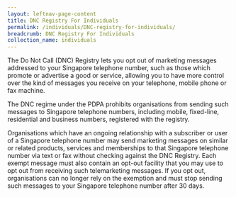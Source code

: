 ```yaml
---
layout: leftnav-page-content
title: DNC Registry For Individuals
permalink: /individuals/DNC-registry-for-individuals/
breadcrumb: DNC Registry For Individuals
collection_name: individuals
---
```


The Do Not Call (DNC) Registry lets you opt out of marketing messages addressed to your Singapore telephone number, such as those which promote or advertise a good or service, allowing you to have more control over the kind of messages you receive on your telephone, mobile phone or fax machine.

The DNC regime under the PDPA prohibits organisations from sending such messages to Singapore telephone numbers, including mobile, fixed-line, residential and business numbers, registered with the registry. 

Organisations which have an ongoing relationship with a subscriber or user of a Singapore telephone number may send marketing messages on similar or related products, services and memberships to that Singapore telephone number via text or fax without checking against the DNC Registry. Each exempt message must also contain an opt-out facility that you may use to opt out from receiving such telemarketing messages. If you opt out, organisations can no longer rely on the exemption and must stop sending such messages to your Singapore telephone number after 30 days.

